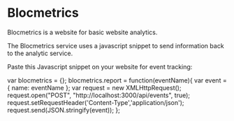 # Blocmetrics

Blocmetrics is a website for basic website analytics.

The Blocmetrics service uses a javascript snippet to send information back to the analytic service.

Paste this Javascript snippet on your website for event tracking:

var blocmetrics = {};
 blocmetrics.report = function(eventName){
   var event = { name: eventName };
   var request = new XMLHttpRequest();
   request.open("POST", "http://localhost:3000/api/events", true);
   request.setRequestHeader('Content-Type','application/json');
   request.send(JSON.stringify(event));
 };


 <script type="text/javascript">
   $(document).on("ready page:load", function () {
      blocmetrics.report("page_view");
    })
 </script>

